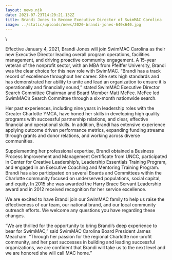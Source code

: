 ```yaml
---
layout: news.njk
date: 2021-07-23T14:20:21.132Z
title: Brandi Jones to Become Executive Director of SwimMAC Carolina
image: ../static/uploads/news/2020-brandi-jones-640x640.jpg
---
```

<!--StartFragment-->\

Effective January 4, 2021, Brandi Jones will join SwimMAC Carolina as their new Executive Director leading overall program operations, facilities management, and driving proactive community engagement. A 15-year veteran of the nonprofit sector, with an MBA from Pfeiffer University, Brandi was the clear choice for this new role with SwimMAC. “Brandi has a track record of excellence throughout <!--EndFragment--> her career. She sets high standards and has demonstrated her ability to unite and lead an organization to ensure it is operationally and financially sound,” stated SwimMAC Executive Director Search Committee Chairman and Board Member Matt McFee. McFee led SwimMAC’s Search Committee through a six-month nationwide search.

Her past experiences, including nine years in leadership roles with the Greater Charlotte YMCA, have honed her skills in developing high quality programs with successful partnership relations, and clear, effective financial and operational skills. In addition, Brandi has extensive experience applying outcome driven performance metrics, expanding funding streams through grants and donor relations, and working across diverse communities.

Supplementing her professional expertise, Brandi obtained a Business Process Improvement and Management Certificate from UNCC, participated in Center for Creative Leadership’s, Leadership Essentials Training Program, and engaged in an Executive Coaching and Mentoring Training Program. Brandi has also participated on several Boards and Committees within the Charlotte community focused on underserved populations, social capital, and equity. In 2015 she was awarded the Harry Brace Servant Leadership award and in 2012 received recognition for her service excellence.

We are excited to have Brandi join our SwimMAC family to help us raise the effectiveness of our team, our national brand, and our local community outreach efforts. We welcome any questions you have regarding these changes.

“We are thrilled for the opportunity to bring Brandi’s deep experience to bear for SwimMAC,” said SwimMAC Carolina Board President James Meacham. “Through her passion for the regional Charlotte non-profit community, and her past successes in building and leading successful organizations, we are confident that Brandi will take us to the next level and we are honored she will call MAC home.”